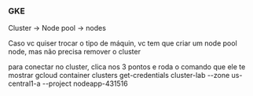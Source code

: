 ### GKE

Cluster -> Node pool -> nodes

Caso vc quiser trocar o tipo de máquin, vc tem que criar um node pool node, mas não precisa remover o cluster

para conectar no cluster, clica nos 3 pontos e roda o comando que ele te mostrar
gcloud container clusters get-credentials cluster-lab --zone us-central1-a --project nodeapp-431516